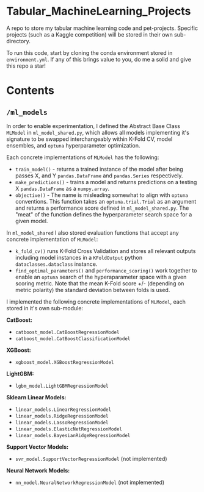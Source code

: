 # Tabular_MachineLearning_Projects

A repo to store my tabular machine learning code and pet-projects. Specific projects (such as a Kaggle competition) will be stored in their own sub-directory.

To run this code, start by cloning the conda environment stored in `environment.yml`. If any of this brings value to you, do me a solid and give this repo a star!

# Contents
## `/ml_models`
In order to enable experimentation, I defined  the Abstract Base Class `MLModel` in `ml_model_shared.py`, which allows all models implementing it's signature to be swapped interchangeably within K-Fold CV, model ensembles, and `optuna` hyperparameter optimization. 

Each concrete implementations of `MLModel` has the following:
* `train_model()` - returns a trained instance of the model after being passes X, and Y `pandas.DataFrame` and `pandas.Series` respectively. 
* `make_predictions()` - trains a model and returns predictions on a testing X `pandas.DataFrame` as a `numpy.array`.
* `objective()` - The name is misleading somewhat to align with `optuna` conventions. This function takes an `optuna.trial.Trial` as an argument and returns a performance score defined in `ml_model_shared.py`. The "meat" of the function defines the hyperparameter search space for a given model.

In `ml_model_shared` I also stored evaluation functions that accept any concrete implementation of `MLModel`:
* `k_fold_cv()` runs K-Fold Cross Validation and stores all relevant outputs including model instances in a `KFoldOutput` python `dataclasses.dataclass` instance.
* `find_optimal_parameters()` and `performance_scoring()` work together to enable an `optuna` search of the hyperaparameter space with a given scoring metric. Note that the mean K-Fold score +/- (depending on metric polarity) the standard deviation between folds is used.

I implemented the following concrete implementations of `MLModel`, each stored in it's own sub-module:

**CatBoost:**
* `catboost_model.CatBoostRegressionModel`
* `catboost_model.CatBoostClassificationModel`

**XGBoost:**
* `xgboost_model.XGBoostRegressionModel`

**LightGBM:**
* `lgbm_model.LightGBMRegressionModel`

**Sklearn Linear Models:**
* `linear_models.LinearRegressionModel`
* `linear_models.RidgeRegressionModel`
* `linear_models.LassoRegressionModel`
* `linear_models.ElasticNetRegressionModel`
* `linear_models.BayesianRidgeRegressionModel`

**Support Vector Models:**
* `svr_model.SupportVectorRegressionModel` (not implemented)

**Neural Network Models:**
* `nn_model.NeuralNetworkRegressionModel` (not implemented)


